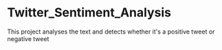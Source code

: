 # Twitter_Sentiment_Analysis

This project analyses the text and detects whether it's a positive tweet or negative tweet
